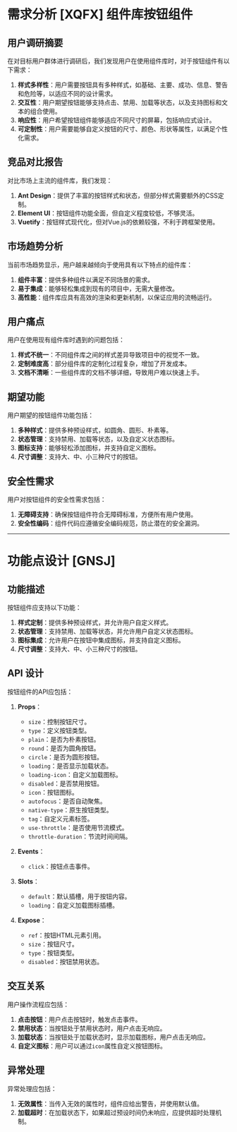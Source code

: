 # 需求分析 [XQFX] 组件库按钮组件

## 用户调研摘要
在对目标用户群体进行调研后，我们发现用户在使用组件库时，对于按钮组件有以下需求：

1. **样式多样性**：用户需要按钮具有多种样式，如基础、主要、成功、信息、警告和危险等，以适应不同的设计需求。
2. **交互性**：用户期望按钮能够支持点击、禁用、加载等状态，以及支持图标和文本的组合使用。
3. **响应性**：用户希望按钮组件能够适应不同尺寸的屏幕，包括响应式设计。
4. **可定制性**：用户需要能够自定义按钮的尺寸、颜色、形状等属性，以满足个性化需求。

## 竞品对比报告
对比市场上主流的组件库，我们发现：

1. **Ant Design**：提供了丰富的按钮样式和状态，但部分样式需要额外的CSS定制。
2. **Element UI**：按钮组件功能全面，但自定义程度较低，不够灵活。
3. **Vuetify**：按钮样式现代化，但对Vue.js的依赖较强，不利于跨框架使用。

## 市场趋势分析
当前市场趋势显示，用户越来越倾向于使用具有以下特点的组件库：

1. **组件丰富**：提供多种组件以满足不同场景的需求。
2. **易于集成**：能够轻松集成到现有的项目中，无需大量修改。
3. **高性能**：组件库应具有高效的渲染和更新机制，以保证应用的流畅运行。

## 用户痛点
用户在使用现有组件库时遇到的问题包括：

1. **样式不统一**：不同组件库之间的样式差异导致项目中的视觉不一致。
2. **定制难度高**：部分组件库的定制化过程复杂，增加了开发成本。
3. **文档不清晰**：一些组件库的文档不够详细，导致用户难以快速上手。

## 期望功能
用户期望的按钮组件功能包括：

1. **多种样式**：提供多种预设样式，如圆角、圆形、朴素等。
2. **状态管理**：支持禁用、加载等状态，以及自定义状态图标。
3. **图标支持**：能够轻松添加图标，并支持自定义图标。
4. **尺寸调整**：支持大、中、小三种尺寸的按钮。

## 安全性需求
用户对按钮组件的安全性需求包括：

1. **无障碍支持**：确保按钮组件符合无障碍标准，方便所有用户使用。
2. **安全性编码**：组件代码应遵循安全编码规范，防止潜在的安全漏洞。

---

# 功能点设计 [GNSJ]

## 功能描述
按钮组件应支持以下功能：

1. **样式定制**：提供多种预设样式，并允许用户自定义样式。
2. **状态管理**：支持禁用、加载等状态，并允许用户自定义状态图标。
3. **图标集成**：允许用户在按钮中集成图标，并支持自定义图标。
4. **尺寸调整**：支持大、中、小三种尺寸的按钮。

## API 设计
按钮组件的API应包括：

1. **Props**：
   - `size`：控制按钮尺寸。
   - `type`：定义按钮类型。
   - `plain`：是否为朴素按钮。
   - `round`：是否为圆角按钮。
   - `circle`：是否为圆形按钮。
   - `loading`：是否显示加载状态。
   - `loading-icon`：自定义加载图标。
   - `disabled`：是否禁用按钮。
   - `icon`：按钮图标。
   - `autofocus`：是否自动聚焦。
   - `native-type`：原生按钮类型。
   - `tag`：自定义元素标签。
   - `use-throttle`：是否使用节流模式。
   - `throttle-duration`：节流时间间隔。

2. **Events**：
   - `click`：按钮点击事件。

3. **Slots**：
   - `default`：默认插槽，用于按钮内容。
   - `loading`：自定义加载图标插槽。

4. **Expose**：
   - `ref`：按钮HTML元素引用。
   - `size`：按钮尺寸。
   - `type`：按钮类型。
   - `disabled`：按钮禁用状态。

## 交互关系
用户操作流程应包括：

1. **点击按钮**：用户点击按钮时，触发点击事件。
2. **禁用状态**：当按钮处于禁用状态时，用户点击无响应。
3. **加载状态**：当按钮处于加载状态时，显示加载图标，用户点击无响应。
4. **自定义图标**：用户可以通过`icon`属性自定义按钮图标。

## 异常处理
异常处理应包括：

1. **无效属性**：当传入无效的属性时，组件应给出警告，并使用默认值。
2. **加载超时**：在加载状态下，如果超过预设时间仍未响应，应提供超时处理机制。